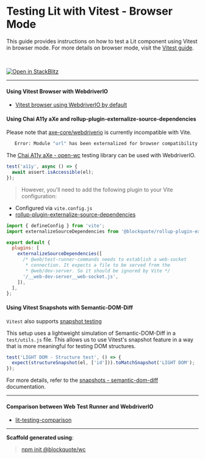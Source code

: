 # Testing Lit with Vitest - Browser Mode

This guide provides instructions on how to test a Lit component using Vitest in browser mode.
For more details on browser mode, visit the [Vitest guide](https://vitest.dev/guide/browser.html#browser-mode-experimental).

<br>

[![Open in StackBlitz](https://developer.stackblitz.com/img/open_in_stackblitz.svg)](https://stackblitz.com/github/oscarmarina/lit-vitest-testing-comparison)

<hr>

#### Using Vitest Browser with WebdriverIO

- [Vitest browser using WebdriverIO by default](https://vitest.dev/guide/browser.html#browser-option-types)

#### Using Chai A11y aXe and rollup-plugin-externalize-source-dependencies

Please note that [axe-core/webdriverio](https://www.npmjs.com/package/@axe-core/webdriverio) is currently incompatible with Vite.

```bash
   Error: Module "url" has been externalized for browser compatibility. Cannot access "url.pathToFileURL" in client code. See [Vite Troubleshooting Guide](https://vitejs.dev/guide/troubleshooting.html#module-externalized-for-browser-compatibility) for more details.
```

The [Chai A11y aXe - open-wc](https://open-wc.org/docs/testing/chai-a11y-axe/#testing-chai-a11y-axe) testing library can be used with WebdriverIO.

```js
test('a11y', async () => {
  await assert.isAccessible(el);
});
```

> However, you'll need to add the following plugin to your Vite configuration:

- Configured via `vite.config.js`
- [rollup-plugin-externalize-source-dependencies](https://github.com/oscarmarina/rollup-plugin-externalize-source-dependencies)

```js
import { defineConfig } from 'vite';
import externalizeSourceDependencies from '@blockquote/rollup-plugin-externalize-source-dependencies';

export default {
  plugins: [
    externalizeSourceDependencies([
      /* @web/test-runner-commands needs to establish a web-socket
       * connection. It expects a file to be served from the
       * @web/dev-server. So it should be ignored by Vite */
      '/__web-dev-server__web-socket.js',
    ]),
  ],
};
```

#### Using Vitest Snapshots with Semantic-DOM-Diff

`Vitest` also supports [snapshot testing](https://vitest.dev/guide/snapshot.html#use-snapshots)

This setup uses a lightweight simulation of Semantic-DOM-Diff in a `test/utils.js` file.
This allows us to use Vitest's snapshot feature in a way that is more meaningful for testing DOM structures.

```js
test('LIGHT DOM - Structure test', () => {
  expect(structureSnapshot(el, ['id'])).toMatchSnapshot('LIGHT DOM');
});
```

For more details, refer to the [snapshots - semantic-dom-diff](https://open-wc.org/docs/testing/semantic-dom-diff/) documentation.

<hr>

#### Comparison between Web Test Runner and WebdriverIO

- [lit-testing-comparison](https://github.com/oscarmarina/lit-testing-comparison)

<hr>

**Scaffold generated using**:

> [npm init @blockquote/wc](https://github.com/oscarmarina/create-wc)
